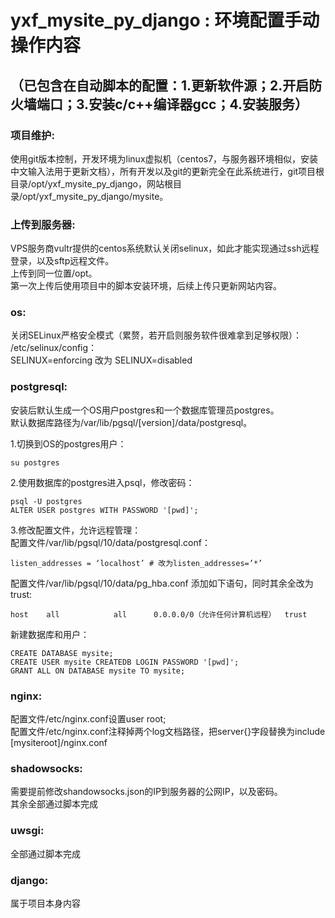 yxf_mysite_py_django : 环境配置手动操作内容
=========================================================
（已包含在自动脚本的配置：1.更新软件源；2.开启防火墙端口；3.安装c/c++编译器gcc；4.安装服务）  
------------

### 项目维护:
使用git版本控制，开发环境为linux虚拟机（centos7，与服务器环境相似，安装中文输入法用于更新文档），所有开发以及git的更新完全在此系统进行，git项目根目录/opt/yxf_mysite_py_django，网站根目录/opt/yxf_mysite_py_django/mysite。  

### 上传到服务器:
VPS服务商vultr提供的centos系统默认关闭selinux，如此才能实现通过ssh远程登录，以及sftp远程文件。  
上传到同一位置/opt。    
第一次上传后使用项目中的脚本安装环境，后续上传只更新网站内容。  

### os:
关闭SELinux严格安全模式（累赘，若开启则服务软件很难拿到足够权限）：  
/etc/selinux/config：  
SELINUX=enforcing 改为 SELINUX=disabled  

### postgresql:
安装后默认生成一个OS用户postgres和一个数据库管理员postgres。  
默认数据库路径为/var/lib/pgsql/[version]/data/postgresql。  

1.切换到OS的postgres用户：   
 
	su postgres  
	
2.使用数据库的postgres进入psql，修改密码：  

	psql -U postgres  
	ALTER USER postgres WITH PASSWORD '[pwd]';  

3.修改配置文件，允许远程管理：  
配置文件/var/lib/pgsql/10/data/postgresql.conf：   
 
	listen_addresses = ‘localhost’ # 改为listen_addresses=’*’   
	
配置文件/var/lib/pgsql/10/data/pg_hba.conf 添加如下语句，同时其余全改为trust:  

	host    all            all      0.0.0.0/0（允许任何计算机远程）  trust  

新建数据库和用户：  

	CREATE DATABASE mysite;  
	CREATE USER mysite CREATEDB LOGIN PASSWORD '[pwd]';  
	GRANT ALL ON DATABASE mysite TO mysite;  
	  
### nginx:
配置文件/etc/nginx.conf设置user root;  
配置文件/etc/nginx.conf注释掉两个log文档路径，把server{}字段替换为include [mysiteroot]/nginx.conf  

### shadowsocks:
需要提前修改shandowsocks.json的IP到服务器的公网IP，以及密码。  
其余全部通过脚本完成  

### uwsgi:
全部通过脚本完成  

### django:
属于项目本身内容  
